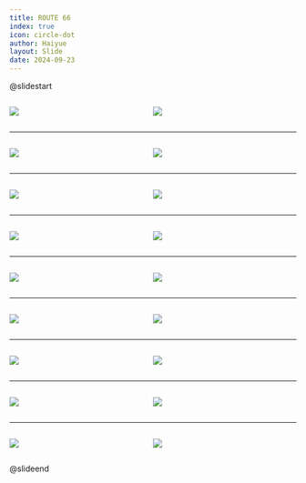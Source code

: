 ```yaml
---
title: ROUTE 66
index: true
icon: circle-dot
author: Haiyue
layout: Slide
date: 2024-09-23
---
```

 
@slidestart

<div style="display:flex">
<div style="flex:1">

![](/reading/english/Level-T/ROUTE%2066/001.webp)
</div>
<div style="flex:1">

![](/reading/english/Level-T/ROUTE%2066/002.webp)
</div>
</div>

---

<div style="display:flex">
<div style="flex:1">

![](/reading/english/Level-T/ROUTE%2066/003.webp)
</div>
<div style="flex:1">

![](/reading/english/Level-T/ROUTE%2066/004.webp)
</div>
</div>

---

<div style="display:flex">
<div style="flex:1">

![](/reading/english/Level-T/ROUTE%2066/005.webp)
</div>
<div style="flex:1">

![](/reading/english/Level-T/ROUTE%2066/006.webp)
</div>
</div>

---

<div style="display:flex">
<div style="flex:1">

![](/reading/english/Level-T/ROUTE%2066/007.webp)
</div>
<div style="flex:1">

![](/reading/english/Level-T/ROUTE%2066/008.webp)
</div>
</div>

---

<div style="display:flex">
<div style="flex:1">

![](/reading/english/Level-T/ROUTE%2066/009.webp)
</div>
<div style="flex:1">

![](/reading/english/Level-T/ROUTE%2066/010.webp)
</div>
</div>

---

<div style="display:flex">
<div style="flex:1">

![](/reading/english/Level-T/ROUTE%2066/011.webp)
</div>
<div style="flex:1">

![](/reading/english/Level-T/ROUTE%2066/012.webp)
</div>
</div>

---

<div style="display:flex">
<div style="flex:1">

![](/reading/english/Level-T/ROUTE%2066/013.webp)
</div>
<div style="flex:1">

![](/reading/english/Level-T/ROUTE%2066/014.webp)
</div>
</div>

---

<div style="display:flex">
<div style="flex:1">

![](/reading/english/Level-T/ROUTE%2066/015.webp)
</div>
<div style="flex:1">

![](/reading/english/Level-T/ROUTE%2066/016.webp)
</div>
</div>

---

<div style="display:flex">
<div style="flex:1">

![](/reading/english/Level-T/ROUTE%2066/017.webp)
</div>
<div style="flex:1">

![](/reading/english/Level-T/ROUTE%2066/018.webp)
</div>
</div>

@slideend